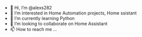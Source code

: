 - 👋 Hi, I’m @alexs282
- 👀 I’m interested in Home Automation projects, Home ssistant
- 🌱 I’m currently learning Python
- 💞️ I’m looking to collaborate on Home Assistant 
- 📫 How to reach me ...

<!---
alexs282/alexs282 is a ✨ special ✨ repository because its `README.md` (this file) appears on your GitHub profile.
You can click the Preview link to take a look at your changes.
--->
